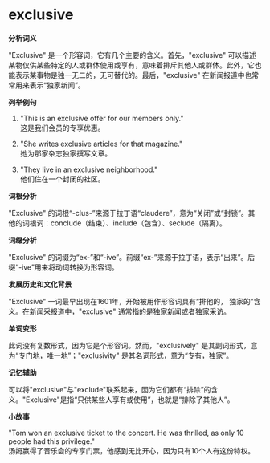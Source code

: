 # exclusive

**分析词义**

  

"Exclusive" 是一个形容词，它有几个主要的含义。首先，"exclusive" 可以描述某物仅供某些特定的人或群体使用或享有，意味着排斥其他人或群体。此外，它也能表示某事物是独一无二的，无可替代的。最后，"exclusive" 在新闻报道中也常常用来表示“独家新闻”。

  

**列举例句**

  

1.  "This is an exclusive offer for our members only."  
    这是我们会员的专享优惠。
    
      
    
2.  "She writes exclusive articles for that magazine."  
    她为那家杂志独家撰写文章。
    
      
    
3.  "They live in an exclusive neighborhood."  
    他们住在一个封闭的社区。
    
      
    

  

**词根分析**

  

"Exclusive" 的词根“-clus-”来源于拉丁语“claudere”，意为“关闭”或“封锁”。其他的词根词：conclude（结束）、include（包含）、seclude（隔离）。

  

**词缀分析**

  

"Exclusive" 的词缀为“ex-”和“-ive”。前缀“ex-”来源于拉丁语，表示“出来”。后缀“-ive”用来将动词转换为形容词。

  

**发展历史和文化背景**

  

"Exclusive" 一词最早出现在1601年，开始被用作形容词具有“排他的， 独家的”含义。在新闻采报道中，"exclusive" 通常指的是独家新闻或者独家采访。

  

**单词变形**

  

此词没有复数形式，因为它是个形容词。然而，"exclusively" 是其副词形式，意为“专门地，唯一地”；"exclusivity" 是其名词形式，意为“专有，独家”。

  

**记忆辅助**

  

可以将"exclusive"与"exclude"联系起来，因为它们都有“排除”的含义。"Exclusive"是指“只供某些人享有或使用”，也就是“排除了其他人”。

  

**小故事**

  

"Tom won an exclusive ticket to the concert. He was thrilled, as only 10 people had this privilege."  
汤姆赢得了音乐会的专享门票，他感到无比开心，因为只有10个人有这份特权。

